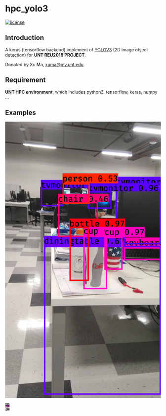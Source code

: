 # hpc_yolo3

[![license](https://img.shields.io/github/license/mashape/apistatus.svg)](LICENSE)

## Introduction

A keras (tensorflow backend) implement of [YOLOV3](https://arxiv.org/abs/1804.02767) (2D image object detection) for **UNT REU2018 PROJECT**.

Donated by Xu Ma, xuma@my.unt.edu.

## Requirement

**UNT HPC environment**, which includes python3, tensorflow, keras, numpy ...

## Examples

![example](https://github.com/13952522076/hpc_yolo3/blob/master/Images/results/result_IOT1.PNG)

<img src="https://github.com/13952522076/hpc_yolo3/blob/master/Images/results/result_IOT1.PNG" height="24">
